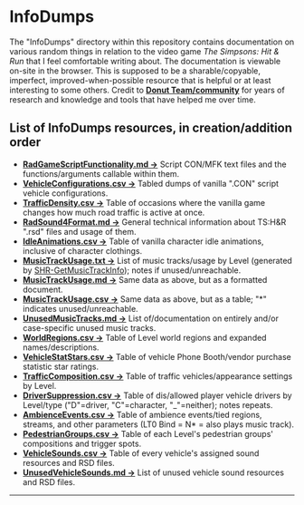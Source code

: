 # InfoDumps
The "InfoDumps" directory within this repository contains documentation on various random things in relation to the video game *The Simpsons: Hit & Run* that I feel comfortable writing about. 
The documentation is viewable on-site in the browser. 
This is supposed to be a sharable/copyable, imperfect, improved-when-possible resource that is helpful or at least interesting to some others.
Credit to [**Donut Team/community**](https://donutteam.com) for years of research and knowledge and tools that have helped me over time.

## List of InfoDumps resources, in creation/addition order
- [**RadGameScriptFunctionality.md ->**](InfoDumps/RadGameScriptFunctionality.md) Script CON/MFK text files and the functions/arguments callable within them.
- [**VehicleConfigurations.csv ->**](InfoDumps/VehicleConfigurations.csv) Tabled dumps of vanilla ".CON" script vehicle configurations.
- [**TrafficDensity.csv ->**](InfoDumps/TrafficDensity.csv) Table of occasions where the vanilla game changes how much road traffic is active at once.
- [**RadSound4Format.md ->**](InfoDumps/RadSound4Format.md) General technical information about TS:H&R ".rsd" files and usage of them.
- [**IdleAnimations.csv ->**](InfoDumps/IdleAnimations.csv) Table of vanilla character idle animations, inclusive of character clothings.
- [**MusicTrackUsage.txt ->**](InfoDumps/MusicTrackUsage.txt) List of music tracks/usage by Level (generated by [SHR-GetMusicTrackInfo](https://github.com/CelestialAddy/SHR-GetMusicTrackInfo)); notes if unused/unreachable.
- [**MusicTrackUsage.md ->**](InfoDumps/MusicTrackUsage.md) Same data as above, but as a formatted document.
- [**MusicTrackUsage.csv ->**](InfoDumps/MusicTrackUsage.csv) Same data as above, but as a table; "*" indicates unused/unreachable.
- [**UnusedMusicTracks.md ->**](InfoDumps/UnusedMusicTracks.md) List of/documentation on entirely and/or case-specific unused music tracks.
- [**WorldRegions.csv ->**](InfoDumps/WorldRegions.csv) Table of Level world regions and expanded names/descriptions.
- [**VehicleStatStars.csv ->**](InfoDumps/VehicleStatStars.csv) Table of vehicle Phone Booth/vendor purchase statistic star ratings.
- [**TrafficComposition.csv ->**](InfoDumps/TrafficComposition.csv) Table of traffic vehicles/appearance settings by Level.
- [**DriverSuppression.csv ->**](InfoDumps/DriverSuppression.csv) Table of dis/allowed player vehicle drivers by Level/type ("D"=driver, "C"=character, "_"=neither); notes repeats.
- [**AmbienceEvents.csv ->**](InfoDumps/AmbienceEvents.csv) Table of ambience events/tied regions, streams, and other parameters (LT0 Bind = N* = also plays music track).
- [**PedestrianGroups.csv ->**](InfoDumps/PedestrianGroups.csv) Table of each Level's pedestrian groups' compositions and trigger spots.
- [**VehicleSounds.csv ->**](InfoDumps/VehicleSounds.csv) Table of every vehicle's assigned sound resources and RSD files.
- [**UnusedVehicleSounds.md ->**](InfoDumps/UnusedVehicleSounds.md) List of unused vehicle sound resources and RSD files.

---

